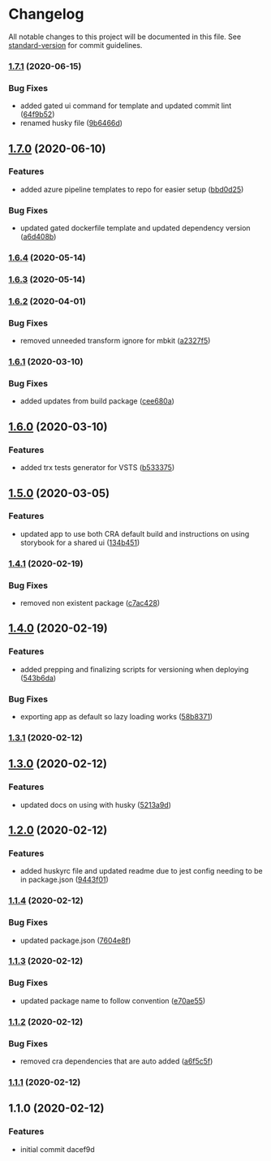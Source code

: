 # Changelog

All notable changes to this project will be documented in this file. See [standard-version](https://github.com/conventional-changelog/standard-version) for commit guidelines.

### [1.7.1](https://github.com/czaas/cra-mb-shared-ui/compare/v1.7.0...v1.7.1) (2020-06-15)


### Bug Fixes

* added gated ui command for template and updated commit lint ([64f9b52](https://github.com/czaas/cra-mb-shared-ui/commit/64f9b52d57cca6ed2ea8d98eee74016356429118))
* renamed husky file ([9b6466d](https://github.com/czaas/cra-mb-shared-ui/commit/9b6466dc7c0b3867f64bc6f98f00d9a2f5e6f6f6))

## [1.7.0](https://github.com/czaas/cra-mb-shared-ui/compare/v1.6.4...v1.7.0) (2020-06-10)


### Features

* added azure pipeline templates to repo for easier setup ([bbd0d25](https://github.com/czaas/cra-mb-shared-ui/commit/bbd0d2540bbecc5c6e16eec301bcf3a18df7f5c2))


### Bug Fixes

* updated gated dockerfile template and updated dependency version ([a6d408b](https://github.com/czaas/cra-mb-shared-ui/commit/a6d408b5857591cf92dbf58a4eb8a0fff380ed47))

### [1.6.4](https://github.com/czaas/cra-mb-shared-ui/compare/v1.6.2...v1.6.4) (2020-05-14)

### [1.6.3](https://github.com/czaas/cra-mb-shared-ui/compare/v1.6.2...v1.6.3) (2020-05-14)

### [1.6.2](https://github.com/czaas/cra-mb-shared-ui/compare/v1.6.1...v1.6.2) (2020-04-01)


### Bug Fixes

* removed unneeded transform ignore for mbkit ([a2327f5](https://github.com/czaas/cra-mb-shared-ui/commit/a2327f57228a6afd30182f45c257af082f2d6080))

### [1.6.1](https://github.com/czaas/cra-mb-shared-ui/compare/v1.6.0...v1.6.1) (2020-03-10)


### Bug Fixes

* added updates from build package ([cee680a](https://github.com/czaas/cra-mb-shared-ui/commit/cee680a852d85d5a0b5c5cf1fe2dcc2d2f5beea0))

## [1.6.0](https://github.com/czaas/cra-mb-shared-ui/compare/v1.5.0...v1.6.0) (2020-03-10)


### Features

* added trx tests generator for VSTS ([b533375](https://github.com/czaas/cra-mb-shared-ui/commit/b53337506d42eb2635a56c746738c3dcaef61a24))

## [1.5.0](https://github.com/czaas/cra-mb-shared-ui/compare/v1.4.1...v1.5.0) (2020-03-05)


### Features

* updated app to use both CRA default build and instructions on using storybook for a shared ui ([134b451](https://github.com/czaas/cra-mb-shared-ui/commit/134b45172fbffc357e3a85082cb5f4f104ecaa9c))

### [1.4.1](https://github.com/czaas/cra-mb-shared-ui/compare/v1.4.0...v1.4.1) (2020-02-19)


### Bug Fixes

* removed non existent package ([c7ac428](https://github.com/czaas/cra-mb-shared-ui/commit/c7ac4287ff84d60c5ede8ecedad8878548811d08))

## [1.4.0](https://github.com/czaas/cra-mb-shared-ui/compare/v1.3.1...v1.4.0) (2020-02-19)


### Features

* added prepping and finalizing scripts for versioning when deploying ([543b6da](https://github.com/czaas/cra-mb-shared-ui/commit/543b6da83d64fc719ba7c92447e225e5de8073b8))


### Bug Fixes

* exporting app as default so lazy loading works ([58b8371](https://github.com/czaas/cra-mb-shared-ui/commit/58b8371550e97a230ed9a67ccfdf2cc3a8d8cbb2))

### [1.3.1](https://github.com/czaas/cra-mb-shared-ui/compare/v1.3.0...v1.3.1) (2020-02-12)

## [1.3.0](https://github.com/czaas/cra-mb-shared-ui/compare/v1.2.0...v1.3.0) (2020-02-12)


### Features

* updated docs on using with husky ([5213a9d](https://github.com/czaas/cra-mb-shared-ui/commit/5213a9d8cb7b69991444b41e82861fd5d977cf05))

## [1.2.0](https://github.com/czaas/cra-mb-shared-ui/compare/v1.1.4...v1.2.0) (2020-02-12)


### Features

* added huskyrc file and updated readme due to jest config needing to be in package.json ([9443f01](https://github.com/czaas/cra-mb-shared-ui/commit/9443f016cb1d136980bb5dc9c818c23fd652a582))

### [1.1.4](https://github.com/czaas/cra-mb-shared-ui/compare/v1.1.3...v1.1.4) (2020-02-12)


### Bug Fixes

* updated package.json ([7604e8f](https://github.com/czaas/cra-mb-shared-ui/commit/7604e8f42930855c240bcd2743c7c16850c65ff6))

### [1.1.3](https://github.com/czaas/cra-mb-shared-ui/compare/v1.1.2...v1.1.3) (2020-02-12)


### Bug Fixes

* updated package name to follow convention ([e70ae55](https://github.com/czaas/cra-mb-shared-ui/commit/e70ae55b816a882670d4d2106f3f296c3a81731a))

### [1.1.2](https://github.com/czaas/cra-mb-shared-ui/compare/v1.1.1...v1.1.2) (2020-02-12)


### Bug Fixes

* removed cra dependencies that are auto added ([a6f5c5f](https://github.com/czaas/cra-mb-shared-ui/commit/a6f5c5f61581ec6d3d06fefdee59dda203f6088e))

### [1.1.1](https://github.com/czaas/cra-mb-shared-ui/compare/v1.1.0...v1.1.1) (2020-02-12)

## 1.1.0 (2020-02-12)


### Features

* initial commit dacef9d
